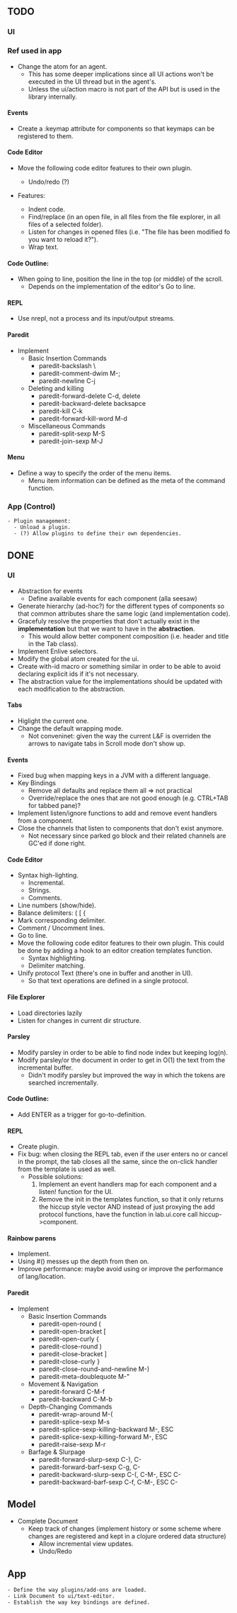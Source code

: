 ## TODO

### UI

### Ref used in app
  - Change the atom for an agent.
    - This has some deeper implications since all UI actions won't be executed in the UI thread but in the agent's.
    - Unless the ui/action macro is not part of the API but is used in the library internally.

#### Events
  - Create a :keymap attribute for components so that keymaps can be registered to them.

#### Code Editor
  - Move the following code editor features to their own plugin.
    - Undo/redo (?)

  - Features:
    - Indent code.
    - Find/replace (in an open file, in all files from the file explorer, in all files of a selected folder).
    - Listen for changes in opened files (i.e. "The file has been modified fo you want to reload it?").
    - Wrap text.

#### Code Outline:
  - When going to line, position the line in the top (or middle) of the scroll.
    - Depends on the implementation of the editor's Go to line.

#### REPL
  - Use nrepl, not a process and its input/output streams.

#### Paredit
  - Implement
    - Basic Insertion Commands
      - paredit-backslash \
      - paredit-comment-dwim M-;
      - paredit-newline C-j
    - Deleting and killing
      - paredit-forward-delete C-d, delete
      - paredit-backward-delete backsapce
      - paredit-kill C-k
      - paredit-forward-kill-word M-d
    - Miscellaneous Commands
      - paredit-split-sexp M-S
      - paredit-join-sexp M-J

#### Menu
  - Define a way to specify the order of the menu items.
    - Menu item information can be defined as the meta of the command function.

### App (Control)
    - Plugin management:
      - Unload a plugin.
      - (?) Allow plugins to define their own dependencies.

## DONE

### UI
  - Abstraction for events
    - Define available events for each component (alla seesaw)
  - Generate hierarchy (ad-hoc?) for the different types of components so that common attributes share the same logic (and implementation code).
  - Gracefuly resolve the properties that don't actually exist in the **implementation** but that we want to have in the **abstraction**.
    - This would allow better component composition (i.e. header and title in the Tab class).
  - Implement Enlive selectors.
  - Modify the global atom created for the ui.
  - Create with-id macro or something similar in order to be able to avoid declaring explicit ids if it's not necessary.
  - The abstraction value for the implementations should be updated with each modification to the abstraction.

#### Tabs
  - Higlight the current one.
  - Change the default wrapping mode.
    - Not conveninet: given the way the current L&F is overriden the arrows to navigate tabs in Scroll mode don't show up.

#### Events
  - Fixed bug when mapping keys in a JVM with a different language.
  - Key Bindings
    - Remove all defaults and replace them all => not practical
    - Override/replace the ones that are not good enough (e.g. CTRL+TAB for tabbed pane)?
  - Implement listen/ignore functions to add and remove event handlers from a component.
  - Close the channels that listen to components that don't exist anymore.
    - Not necessary since parked go block and their related channels are GC'ed if done right.

#### Code Editor
  - Syntax high-lighting.
    - Incremental.
    - Strings.
    - Comments.
  - Line numbers (show/hide).
  - Balance delimiters: ( \[ {
  - Mark corresponding delimiter.
  - Comment / Uncomment lines.
  - Go to line.
  - Move the following code editor features to their own plugin. This could be done by adding a hook to an editor creation templates function.
    - Syntax highlighting.
    - Delimiter matching.
  - Unify protocol Text (there's one in buffer and another in UI).
    - So that text operations are defined in a single protocol.

#### File Explorer
  - Load directories lazily
  - Listen for changes in current dir structure.

#### Parsley
  - Modify parsley in order to be able to find node index but keeping log(n).
  - Modify parsley/or the document in order to get in O(1) the text from the incremental buffer.
    - Didn't modify parsley but improved the way in which the tokens are searched incrementally.

#### Code Outline:
  - Add ENTER as a trigger for go-to-definition.

#### REPL
  - Create plugin.
  - Fix bug: when closing the REPL tab, even if the user enters no or cancel in the prompt, the
  tab closes all the same, since the on-click handler from the template is used as well.
    - Possible solutions:
      1. Implement an event handlers map for each component and a listen! function for the UI.
      2. Remove the init in the templates function, so that it only returns the hiccup style vector AND instead of just proxying the add protocol functions, have the function in lab.ui.core call hiccup->component.  

#### Rainbow parens
  - Implement.
  - Using #() messes up the depth from then on.
  - Improve performance: maybe avoid using or improve the performance of lang/location.

#### Paredit
  - Implement
    - Basic Insertion Commands
      - paredit-open-round (
      - paredit-open-bracket \[
      - paredit-open-curly {
      - paredit-close-round )
      - paredit-close-bracket ]
      - paredit-close-curly }
      - paredit-close-round-and-newline M-)
      - paredit-meta-doublequote M-"
    - Movement & Navigation
      - paredit-forward C-M-f
      - paredit-backward C-M-b
    - Depth-Changing Commands
      - paredit-wrap-around M-(
      - paredit-splice-sexp M-s
      - paredit-splice-sexp-killing-backward M-<up>, ESC <up>
      - paredit-splice-sexp-killing-forward M-<down>, ESC <down>
      - paredit-raise-sexp M-r
    - Barfage & Slurpage
      - paredit-forward-slurp-sexp C-), C-<right>
      - paredit-forward-barf-sexp C-g, C-<left>
      - paredit-backward-slurp-sexp C-(, C-M-<left>, ESC C-<left>
      - paredit-backward-barf-sexp C-f, C-M-<right>, ESC C-<right>

## Model
  - Complete Document
    - Keep track of changes (implement history or some scheme where changes are registered and kept in a clojure ordered data
 structure)
      - Allow incremental view updates.
      - Undo/Redo

## App
    - Define the way plugins/add-ons are loaded.
    - Link Document to ui/text-editor.
    - Establish the way key bindings are defined.
